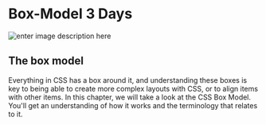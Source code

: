 # Box-Model 3 Days

![enter image description here](https://pbs.twimg.com/media/EdIoJ0CXoAA3scd.jpg)

## The box model

Everything in CSS has a box around it, and understanding these boxes is key to being able to create more complex layouts with CSS, or to align items with other items. In this chapter, we will take a look at the CSS Box Model. You'll get an understanding of how it works and the terminology that relates to it.
